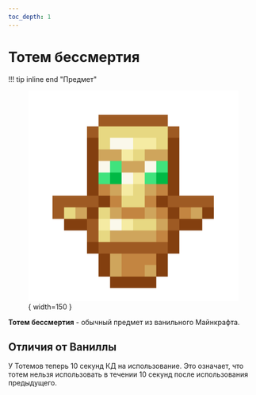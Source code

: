 ```yaml
---
toc_depth: 1
---
```


# Тотем бессмертия

!!! tip inline end "Предмет"
    <figure markdown="span">
        ![totem](../../assets/items/items/totem.png){ width=150 }
    </figure>

**Тотем бессмертия** - обычный предмет из ванильного Майнкрафта.

## Отличия от Ваниллы

У Тотемов теперь 10 секунд КД на использование. Это означает, что тотем нельзя использовать в течении 10 секунд после использования предыдущего.